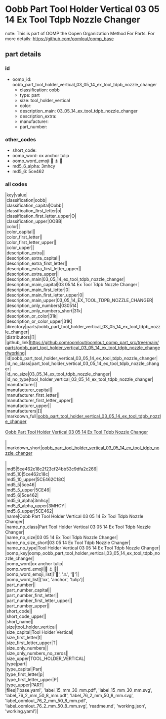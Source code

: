 # Oobb Part Tool Holder Vertical 03 05 14 Ex Tool Tdpb Nozzle Changer  

note: This is part of OOMP the Oopen Organization Method For Parts. For more details: https://github.com/oomlout/oomp_base

##  part details





### id
* oomp_id: oobb_part_tool_holder_vertical_03_05_14_ex_tool_tdpb_nozzle_changer
  * classification: oobb
  * type: part
  * size: tool_holder_vertical
  * color: 
  * description_main: 03_05_14_ex_tool_tdpb_nozzle_changer
  * description_extra: 
  * manufacturer: 
  * part_number: 

### other_codes
* short_code: 
* oomp_word: ox anchor tulip
* oomp_word_emoji :ox: :anchor: :tulip:
* md5_6_alpha: 3mhcy
* md5_6: 5ce462

### all codes 
|key|value|  
|classification|oobb|  
|classification_capital|Oobb|  
|classification_first_letter|o|  
|classification_first_letter_upper|O|  
|classification_upper|OOBB|  
|color||  
|color_capital||  
|color_first_letter||  
|color_first_letter_upper||  
|color_upper||  
|description_extra||  
|description_extra_capital||  
|description_extra_first_letter||  
|description_extra_first_letter_upper||  
|description_extra_upper||  
|description_main|03_05_14_ex_tool_tdpb_nozzle_changer|  
|description_main_capital|03 05.14 Ex Tool Tdpb Nozzle Changer|  
|description_main_first_letter|0|  
|description_main_first_letter_upper|0|  
|description_main_upper|03_05_14_EX_TOOL_TDPB_NOZZLE_CHANGER|  
|description_only_numbers|030514|  
|description_only_numbers_short|31k|  
|description_or_color|31k|  
|description_or_color_upper|31K|  
|directory|parts/oobb_part_tool_holder_vertical_03_05_14_ex_tool_tdpb_nozzle_changer|  
|distributors|[]|  
|github_link|https://github.com/oomlout/oomlout_oomp_part_src/tree/main/parts/oobb_part_tool_holder_vertical_03_05_14_ex_tool_tdpb_nozzle_changer/working|  
|id|oobb_part_tool_holder_vertical_03_05_14_ex_tool_tdpb_nozzle_changer|  
|id_no_class|part_tool_holder_vertical_03_05_14_ex_tool_tdpb_nozzle_changer|  
|id_no_size|03_05_14_ex_tool_tdpb_nozzle_changer|  
|id_no_type|tool_holder_vertical_03_05_14_ex_tool_tdpb_nozzle_changer|  
|manufacturer||  
|manufacturer_capital||  
|manufacturer_first_letter||  
|manufacturer_first_letter_upper||  
|manufacturer_upper||  
|manufacturers|[]|  
|markdown_full|[oobb_part_tool_holder_vertical_03_05_14_ex_tool_tdpb_nozzle_changer](https://github.com/oomlout/oomlout_oomp_part_src/tree/main/parts/oobb_part_tool_holder_vertical_03_05_14_ex_tool_tdpb_nozzle_changer/working)<br>[](https://github.com/oomlout/oomlout_oomp_part_src/tree/main/parts/oobb_part_tool_holder_vertical_03_05_14_ex_tool_tdpb_nozzle_changer/working)<br>[Oobb Part Tool Holder Vertical 03 05 14 Ex Tool Tdpb Nozzle Changer](https://github.com/oomlout/oomlout_oomp_part_src/tree/main/parts/oobb_part_tool_holder_vertical_03_05_14_ex_tool_tdpb_nozzle_changer/working)<br><br>|  
|markdown_short|[oobb_part_tool_holder_vertical_03_05_14_ex_tool_tdpb_nozzle_changer](https://github.com/oomlout/oomlout_oomp_part_src/tree/main/parts/oobb_part_tool_holder_vertical_03_05_14_ex_tool_tdpb_nozzle_changer/working)<br><br>|  
|md5|5ce462c18c2f23cf24bb53c9dfa2c266|  
|md5_10|5ce462c18c|  
|md5_10_upper|5CE462C18C|  
|md5_5|5ce46|  
|md5_5_upper|5CE46|  
|md5_6|5ce462|  
|md5_6_alpha|3mhcy|  
|md5_6_alpha_upper|3MHCY|  
|md5_6_upper|5CE462|  
|name|Oobb Part Tool Holder Vertical 03 05 14 Ex Tool Tdpb Nozzle Changer|  
|name_no_class|Part Tool Holder Vertical 03 05 14 Ex Tool Tdpb Nozzle Changer|  
|name_no_size|03 05 14 Ex Tool Tdpb Nozzle Changer|  
|name_no_size_short|03 05 14 Ex Tool Tdpb Nozzle Changer|  
|name_no_type|Tool Holder Vertical 03 05 14 Ex Tool Tdpb Nozzle Changer|  
|oomp_key|oomp_oobb_part_tool_holder_vertical_03_05_14_ex_tool_tdpb_nozzle_changer|  
|oomp_word|ox anchor tulip|  
|oomp_word_emoji|:ox: :anchor: :tulip:|  
|oomp_word_emoji_list|[':ox:', ':anchor:', ':tulip:']|  
|oomp_word_list|['ox', 'anchor', 'tulip']|  
|part_number||  
|part_number_capital||  
|part_number_first_letter||  
|part_number_first_letter_upper||  
|part_number_upper||  
|short_code||  
|short_code_upper||  
|short_name||  
|size|tool_holder_vertical|  
|size_capital|Tool Holder Vertical|  
|size_first_letter|t|  
|size_first_letter_upper|T|  
|size_only_numbers||  
|size_only_numbers_no_zeros||  
|size_upper|TOOL_HOLDER_VERTICAL|  
|type|part|  
|type_capital|Part|  
|type_first_letter|p|  
|type_first_letter_upper|P|  
|type_upper|PART|  
|files|['base.yaml', 'label_15_mm_30_mm.pdf', 'label_15_mm_30_mm.svg', 'label_76_2_mm_50_8_mm.pdf', 'label_76_2_mm_50_8_mm.svg', 'label_oomlout_76_2_mm_50_8_mm.pdf', 'label_oomlout_76_2_mm_50_8_mm.svg', 'readme.md', 'working.json', 'working.yaml']|  
